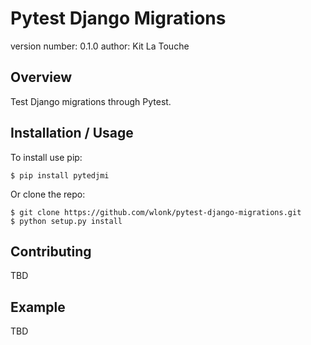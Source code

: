 Pytest Django Migrations
===============================

version number: 0.1.0
author: Kit La Touche

Overview
--------

Test Django migrations through Pytest.

Installation / Usage
--------------------

To install use pip:

    $ pip install pytedjmi


Or clone the repo:

    $ git clone https://github.com/wlonk/pytest-django-migrations.git
    $ python setup.py install
    
Contributing
------------

TBD

Example
-------

TBD

